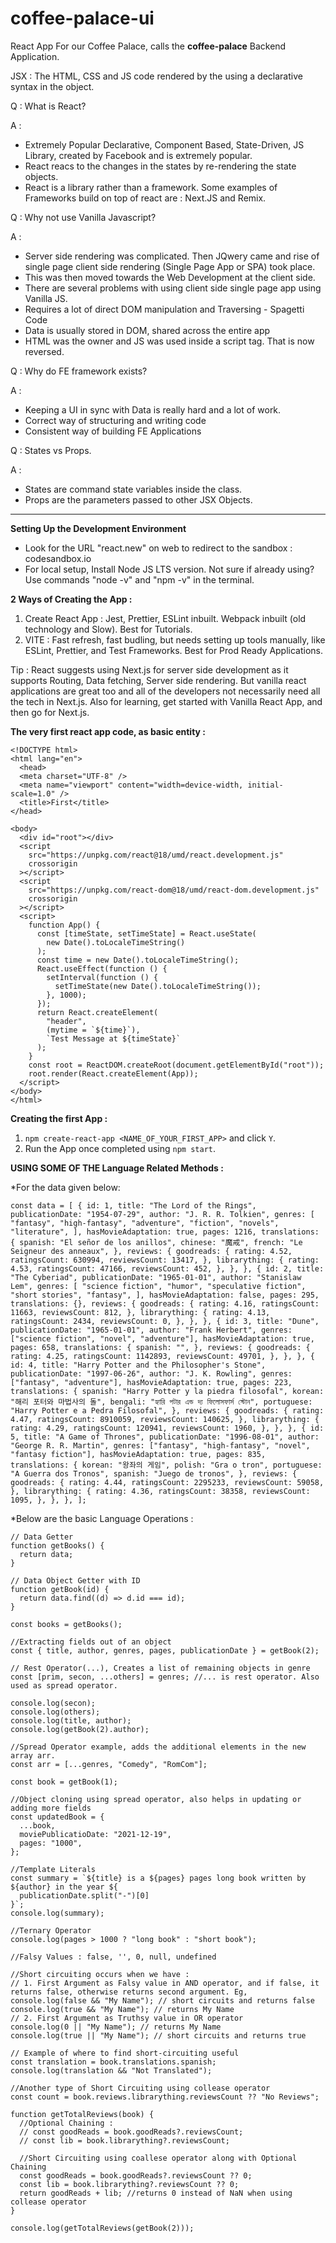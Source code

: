 # coffee-palace-ui
React App For our Coffee Palace, calls the **coffee-palace** Backend Application.

JSX  : The HTML, CSS and JS code rendered by the using a declarative syntax in the object.

Q : What is React?

A : 
  - Extremely Popular Declarative, Component Based, State-Driven, JS Library, created by Facebook and is extremely popular.
  - React reacs to the changes in the states by re-rendering the state objects.
  - React is a library rather than a framework. Some examples of Frameworks build on top of react are : Next.JS and Remix.

Q : Why not use Vanilla Javascript?

A : 
  - Server side rendering was complicated. Then JQwery came and rise of single page client side rendering (Single Page App or SPA) took place.
  - This was then moved towards the Web Development at the client side.
  - There are several problems with using client side single page app using Vanilla JS.
  - Requires a lot of direct DOM manipulation and Traversing - Spagetti Code
  - Data is usually stored in DOM, shared across the entire app
  -  HTML was the owner and JS was used inside a script tag. That is now reversed.

    
Q : Why do FE framework exists?

A : 
   - Keeping a UI in sync with Data is really hard and a lot of work.
   - Correct way of structuring and writing code
   - Consistent way of building FE Applications

Q : States vs Props.

A : 
  - States are command state variables inside the class.
  - Props are the parameters passed to other JSX Objects.

______


**Setting Up the Development Environment**

- Look for the URL "react.new" on web to redirect to the sandbox : codesandbox.io
- For local setup, Install Node JS LTS version. Not sure if already using? Use commands "node -v" and "npm -v" in the terminal.

**2 Ways of Creating the App :**
1. Create React App : Jest, Prettier, ESLint inbuilt. Webpack inbuilt (old technology and Slow). Best for Tutorials. 
2. VITE : Fast refresh, fast budling, but needs setting up tools manually, like ESLint, Prettier, and Test Frameworks. Best for Prod Ready Applications.


Tip : React suggests using Next.js for server side development as it supports Routing, Data fetching, Server side rendering. But vanilla react applications are great too and all of the developers not necessarily need all the tech in Next.js. Also for learning, get started with Vanilla React App, and then go for Next.js.

**The very first react app code, as basic entity :** 

    <!DOCTYPE html>
    <html lang="en">
      <head>
      <meta charset="UTF-8" />
      <meta name="viewport" content="width=device-width, initial-scale=1.0" />
      <title>First</title>
    </head>

    <body>
      <div id="root"></div>
      <script
        src="https://unpkg.com/react@18/umd/react.development.js"
        crossorigin
      ></script>
      <script
        src="https://unpkg.com/react-dom@18/umd/react-dom.development.js"
        crossorigin
      ></script>
      <script>
        function App() {
          const [timeState, setTimeState] = React.useState(
            new Date().toLocaleTimeString()
          );
          const time = new Date().toLocaleTimeString();
          React.useEffect(function () {
            setInterval(function () {
              setTimeState(new Date().toLocaleTimeString());
            }, 1000);
          });
          return React.createElement(
            "header",
            (mytime = `${time}`),
            `Test Message at ${timeState}`
          );
        }
        const root = ReactDOM.createRoot(document.getElementById("root"));
        root.render(React.createElement(App));
      </script>
    </body>
    </html>

**Creating the first App :** 

1. `npm create-react-app <NAME_OF_YOUR_FIRST_APP>` and click `Y`.
2. Run the App once completed using `npm start`.

**USING SOME OF THE Language Related Methods :**

*For the data given below: 

`const data = [
  {
    id: 1,
    title: "The Lord of the Rings",
    publicationDate: "1954-07-29",
    author: "J. R. R. Tolkien",
    genres: [
      "fantasy",
      "high-fantasy",
      "adventure",
      "fiction",
      "novels",
      "literature",
    ],
    hasMovieAdaptation: true,
    pages: 1216,
    translations: {
      spanish: "El señor de los anillos",
      chinese: "魔戒",
      french: "Le Seigneur des anneaux",
    },
    reviews: {
      goodreads: {
        rating: 4.52,
        ratingsCount: 630994,
        reviewsCount: 13417,
      },
      librarything: {
        rating: 4.53,
        ratingsCount: 47166,
        reviewsCount: 452,
      },
    },
  },
  {
    id: 2,
    title: "The Cyberiad",
    publicationDate: "1965-01-01",
    author: "Stanislaw Lem",
    genres: [
      "science fiction",
      "humor",
      "speculative fiction",
      "short stories",
      "fantasy",
    ],
    hasMovieAdaptation: false,
    pages: 295,
    translations: {},
    reviews: {
      goodreads: {
        rating: 4.16,
        ratingsCount: 11663,
        reviewsCount: 812,
      },
      librarything: {
        rating: 4.13,
        ratingsCount: 2434,
        reviewsCount: 0,
      },
    },
  },
  {
    id: 3,
    title: "Dune",
    publicationDate: "1965-01-01",
    author: "Frank Herbert",
    genres: ["science fiction", "novel", "adventure"],
    hasMovieAdaptation: true,
    pages: 658,
    translations: {
      spanish: "",
    },
    reviews: {
      goodreads: {
        rating: 4.25,
        ratingsCount: 1142893,
        reviewsCount: 49701,
      },
    },
  },
  {
    id: 4,
    title: "Harry Potter and the Philosopher's Stone",
    publicationDate: "1997-06-26",
    author: "J. K. Rowling",
    genres: ["fantasy", "adventure"],
    hasMovieAdaptation: true,
    pages: 223,
    translations: {
      spanish: "Harry Potter y la piedra filosofal",
      korean: "해리 포터와 마법사의 돌",
      bengali: "হ্যারি পটার এন্ড দ্য ফিলোসফার্স স্টোন",
      portuguese: "Harry Potter e a Pedra Filosofal",
    },
    reviews: {
      goodreads: {
        rating: 4.47,
        ratingsCount: 8910059,
        reviewsCount: 140625,
      },
      librarything: {
        rating: 4.29,
        ratingsCount: 120941,
        reviewsCount: 1960,
      },
    },
  },
  {
    id: 5,
    title: "A Game of Thrones",
    publicationDate: "1996-08-01",
    author: "George R. R. Martin",
    genres: ["fantasy", "high-fantasy", "novel", "fantasy fiction"],
    hasMovieAdaptation: true,
    pages: 835,
    translations: {
      korean: "왕좌의 게임",
      polish: "Gra o tron",
      portuguese: "A Guerra dos Tronos",
      spanish: "Juego de tronos",
    },
    reviews: {
      goodreads: {
        rating: 4.44,
        ratingsCount: 2295233,
        reviewsCount: 59058,
      },
      librarything: {
        rating: 4.36,
        ratingsCount: 38358,
        reviewsCount: 1095,
      },
    },
  },
];`

*Below are the basic Language Operations : 
```
// Data Getter
function getBooks() {
  return data;
}

// Data Object Getter with ID
function getBook(id) {
  return data.find((d) => d.id === id);
}

const books = getBooks();

//Extracting fields out of an object
const { title, author, genres, pages, publicationDate } = getBook(2);

// Rest Operator(...), Creates a list of remaining objects in genre
const [prim, secon, ...others] = genres; //... is rest operator. Also used as spread operator.

console.log(secon);
console.log(others);
console.log(title, author);
console.log(getBook(2).author);

//Spread Operator example, adds the additional elements in the new array arr.
const arr = [...genres, "Comedy", "RomCom"];

const book = getBook(1);

//Object cloning using spread operator, also helps in updating or adding more fields
const updatedBook = {
  ...book,
  moviePublicatioDate: "2021-12-19",
  pages: "1000",
};

//Template Literals
const summary = `${title} is a ${pages} pages long book written by ${author} in the year ${
  publicationDate.split("-")[0]
}`;
console.log(summary);

//Ternary Operator
console.log(pages > 1000 ? "long book" : "short book");

//Falsy Values : false, '', 0, null, undefined

//Short circuiting occurs when we have :
// 1. First Argument as Falsy value in AND operator, and if false, it returns false, otherwise returns second argument. Eg,
console.log(false && "My Name"); // short circuits and returns false
console.log(true && "My Name"); // returns My Name
// 2. First Argument as Truthsy value in OR operator
console.log(0 || "My Name"); // returns My Name
console.log(true || "My Name"); // short circuits and returns true

// Example of where to find short-circuiting useful
const translation = book.translations.spanish;
console.log(translation && "Not Translated");

//Another type of Short Circuiting using collease operator
const count = book.reviews.librarything.reviewsCount ?? "No Reviews";

function getTotalReviews(book) {
  //Optional Chaining :
  // const goodReads = book.goodReads?.reviewsCount;
  // const lib = book.librarything?.reviewsCount;

  //Short Circuiting using coallese operator along with Optional Chaining
  const goodReads = book.goodReads?.reviewsCount ?? 0;
  const lib = book.librarything?.reviewsCount ?? 0;
  return goodReads + lib; //returns 0 instead of NaN when using collease operator
}

console.log(getTotalReviews(getBook(2)));
```

